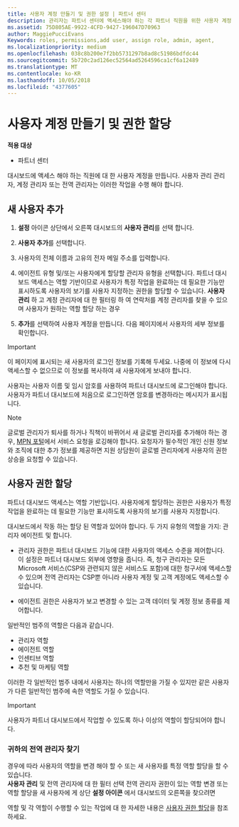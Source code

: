 ```yaml
---
title: 사용자 계정 만들기 및 권한 설정 | 파트너 센터
description: 관리자는 파트너 센터에 액세스해야 하는 각 파트너 직원을 위한 사용자 계정을 만듭니다.
ms.assetid: 75D805AE-9922-4CFD-9427-196047D70963
author: MaggiePucciEvans
Keywords: roles, permissions,add user, assign role, admin, agent,
ms.localizationpriority: medium
ms.openlocfilehash: 038c8b200e7f2bb5731297b8ad8c51986bdfdc44
ms.sourcegitcommit: 5b720c2ad126ec52564ad5264596ca1cf6a12489
ms.translationtype: MT
ms.contentlocale: ko-KR
ms.lasthandoff: 10/05/2018
ms.locfileid: "4377605"
---
```

# <a name="create-user-accounts-and-assign-permissions"></a>사용자 계정 만들기 및 권한 할당

**적용 대상**

-  파트너 센터

대시보드에 액세스 해야 하는 직원에 대 한 사용자 계정을 만듭니다. 사용자 관리 관리자, 계정 관리자 또는 전역 관리자는 이러한 작업을 수행 해야 합니다. 


## <a name="add-a-new-user"></a>새 사용자 추가

1. **설정** 아이콘 상단에서 오른쪽 대시보드의 **사용자 관리**를 선택 합니다.

2.  **사용자 추가**를 선택합니다.

3.  사용자의 전체 이름과 고유의 전자 메일 주소를 입력합니다.

4.  에이전트 유형 및/또는 사용자에게 할당할 관리자 유형을 선택합니다. 파트너 대시보드 액세스는 역할 기반이므로 사용자가 특정 작업을 완료하는 데 필요한 기능만 표시하도록 사용자의 보기를 사용자 지정하는 권한을 할당할 수 있습니다.  **사용자 관리** 하 고 계정 관리자에 대 한 필터링 하 여 연락처를 계정 관리자를 찾을 수 있으며 사용자가 원하는 역할 할당 하는 경우

5.  **추가**를 선택하여 사용자 계정을 만듭니다. 다음 페이지에서 사용자의 세부 정보를 확인합니다.

> [!IMPORTANT]  
> 이 페이지에 표시되는 새 사용자의 로그인 정보를 기록해 두세요. 나중에 이 정보에 다시 액세스할 수 없으므로 이 정보를 복사하여 새 사용자에게 보내야 합니다. 

사용자는 사용자 이름 및 임시 암호를 사용하여 파트너 대시보드에 로그인해야 합니다. 사용자가 파트너 대시보드에 처음으로 로그인하면 암호를 변경하라는 메시지가 표시됩니다. 

> [!NOTE]  
>  글로벌 관리자가 퇴사를 하거나 직책이 바뀌어서 새 글로벌 관리자를 추가해야 하는 경우, [MPN 포털](https://partner.microsoft.com/support)에서 서비스 요청을 로깅해야 합니다. 요청자가 필수적인 개인 신원 정보와 조직에 대한 추가 정보를 제공하면 지원 상담원이 글로벌 관리자에게 사용자의 권한 상승을 요청할 수 있습니다.

## <a name="assign-user-permissions"></a>사용자 권한 할당

파트너 대시보드 액세스는 역할 기반입니다. 사용자에게 할당하는 권한은 사용자가 특정 작업을 완료하는 데 필요한 기능만 표시하도록 사용자의 보기를 사용자 지정합니다. 

대시보드에서 작동 하는 할당 된 역할과 있어야 합니다.  두 가지 유형의 역할을 가지: 관리자 에이전트 및 합니다.

- 관리자 권한은 파트너 대시보드 기능에 대한 사용자의 액세스 수준을 제어합니다. 이 설정은 파트너 대시보드 외부에 영향을 줍니다. 즉, 청구 관리자는 모든 Microsoft 서비스(CSP와 관련되지 않은 서비스도 포함)에 대한 청구서에 액세스할 수 있으며 전역 관리자는 CSP뿐 아니라 사용자 계정 및 고객 계정에도 액세스할 수 있습니다.

- 에이전트 권한은 사용자가 보고 변경할 수 있는 고객 데이터 및 계정 정보 종류를 제어합니다.
    
일반적인 범주의 역할은 다음과 같습니다. 
- 관리자 역할
- 에이전트 역할
- 인센티브 역할
- 추천 및 마케팅 역할


이러한 각 일반적인 범주 내에서 사용자는 하나의 역할만을 가질 수 있지만 같은 사용자가 다른 일반적인 범주에 속한 역할도 가질 수 있습니다. 

>[!Important]
>사용자가 파트너 대시보드에서 작업할 수 있도록 하나 이상의 역할이 할당되어야 합니다.


### <a name="find-your-global-admin"></a>귀하의 전역 관리자 찾기

경우에 따라 사용자의 역할을 변경 해야 할 수 또는 새 사용자를 특정 역할 할당을 할 수 있습니다.  
**사용자 관리** 및 전역 관리자에 대 한 필터 선택 전역 관리자 권한이 있는 역할 변경 또는 역할 할당을 새 사용자에 게 상단 **설정 아이콘** 에서 대시보드의 오른쪽을 찾으려면 

역할 및 각 역할이 수행할 수 있는 작업에 대 한 자세한 내용은 [사용자 권한 할당](permissions-overview.md)을 참조 하세요.





